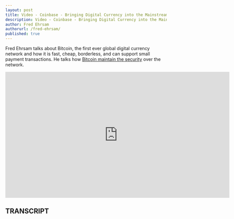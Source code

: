 ```yaml
---
layout: post
title: Video - Coinbase - Bringing Digital Currency into the Mainstream
description: Video - Coinbase - Bringing Digital Currency into the Mainstream
author: Fred Ehrsam
authorurl: /fred-ehrsam/
published: true
---
```


<p>Fred Ehrsam talks about Bitcoin, the first ever global digital currency network and how it is fast, cheap, borderless, and can support small payment transactions. He talks how <a href="/bitcoin-security-standards/">Bitcoin maintain the security</a> over the network.</p>

<center><iframe width="700" height="394" src="https://www.youtube.com/embed/6uvbAlCFMSk" frameborder="0" allowfullscreen></iframe></center>

<h2>TRANSCRIPT</h2>
